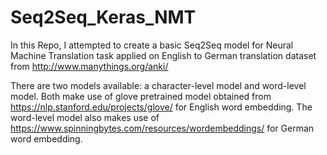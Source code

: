 # Seq2Seq_Keras_NMT

In this Repo, I attempted to create a basic Seq2Seq model for Neural Machine Translation task applied on English to German translation dataset from http://www.manythings.org/anki/

There are two models available: a character-level model and word-level model. Both make use of glove pretrained model obtained from https://nlp.stanford.edu/projects/glove/ for English word embedding. The word-level model also makes use of https://www.spinningbytes.com/resources/wordembeddings/ for German word embedding.
